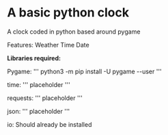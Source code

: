 # A basic python clock
A clock coded in python based around pygame

Features:
Weather
Time
Date

**Libraries required:**

Pygame:
'''
python3 -m pip install -U pygame --user
'''

time:
'''
placeholder
'''

requests:
'''
placeholder
'''

json:
'''
placeholder
'''

io:
Should already be installed

